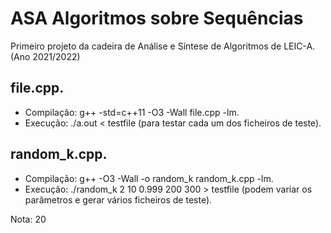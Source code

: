 # ASA Algoritmos sobre Sequências 

Primeiro projeto da cadeira de Análise e Síntese de Algoritmos de LEIC-A. (Ano 2021/2022)

## file.cpp.
- Compilação: g++ -std=c++11 -O3 -Wall file.cpp -lm.
- Execução: ./a.out < testfile (para testar cada um dos ficheiros de teste).

## random_k.cpp.
- Compilação: g++ -O3 -Wall -o random_k random_k.cpp -lm.
- Execução: ./random_k 2 10 0.999 200 300 > testfile (podem variar os parâmetros e gerar vários ficheiros de teste).

Nota: 20

